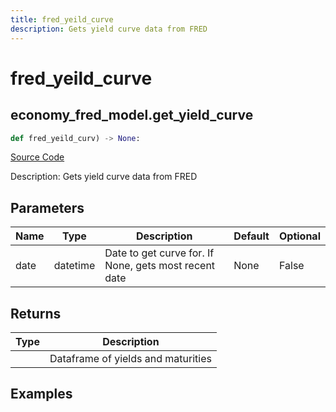 ```yaml
---
title: fred_yeild_curve
description: Gets yield curve data from FRED
---
```

# fred_yeild_curve

## economy_fred_model.get_yield_curve

```python
def fred_yeild_curv) -> None:
```
[Source Code](https://github.com/OpenBB-finance/OpenBBTerminal/tree/main/openbb_terminal/decorators.py#L250)

Description: Gets yield curve data from FRED

## Parameters

| Name | Type | Description | Default | Optional |
| ---- | ---- | ----------- | ------- | -------- |
| date | datetime | Date to get curve for.  If None, gets most recent date | None | False |

## Returns

| Type | Description |
| ---- | ----------- |
|  | Dataframe of yields and maturities |

## Examples

